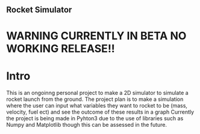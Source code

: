 ## Rocket Simulator
# WARNING CURRENTLY IN BETA NO WORKING RELEASE!!
# Intro
This is an ongoinng personal project to make a 2D simulator to simulate a rocket launch from the ground.
The project plan is to make a simulation where the user can input what variables they want to rocket to be (mass, velocity, fuel ect) and see the outcome of these results in a graph 
Currently the project is being made in Pyhton3 due to the use of libraries such as Numpy and Matplotlib though this can be assessed in the future. 
